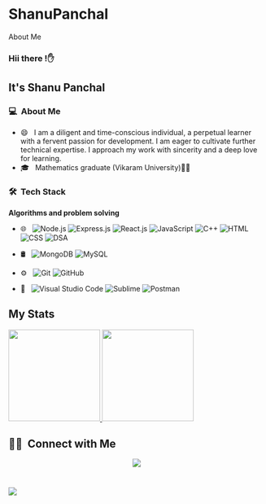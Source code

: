 # ShanuPanchal
About Me

<!--
**ranupl/ranupl** is a ✨ _special_ ✨ repository because its `README.md` (this file) appears on your GitHub profile.

Here are some ideas to get you started:

- 🔭 I’m currently working on ....
- 🌱 I’m currently learning ...
- 👯 I’m looking to collaborate on ...
- 🤔 I’m looking for help with ...
- 💬 Ask me about ...
- 📫 How to reach me: ...
- 😄 Pronouns: ...
- ⚡ Fun fact: ...
-->
  ### Hii there !✋

## It's Shanu Panchal

### 💻 &nbsp;About Me

- 😄 &nbsp; I am a diligent and time-conscious individual, a perpetual learner with a fervent passion for development. I am eager to cultivate further technical expertise. I approach my work with sincerity and a deep love for learning.
- 🎓 &nbsp; Mathematics graduate (Vikaram University)👩‍💻

### 🛠 &nbsp;Tech Stack

  **Algorithms and problem solving**

- 🌐 &nbsp;
  ![Node.js](https://img.shields.io/badge/-Node.js-339933?style=flat&logo=node.js)
  ![Express.js](https://img.shields.io/badge/-Express.js-333333?style=flat&logo=express)
  ![React.js](https://img.shields.io/badge/-React.js-333333?style=flat&logo=react)
  ![JavaScript](https://img.shields.io/badge/-JavaScript-333333?style=flat&logo=javascript)
  ![C++](https://img.shields.io/badge/-C++-333333?style=flat&logo=C%2B%2B)
  ![HTML](https://img.shields.io/badge/-HTML-333333?style=flat&logo=html5)
  ![CSS](https://img.shields.io/badge/-CSS-333333?style=flat&logo=css3)
  ![DSA](https://img.shields.io/badge/-DSA-333333?style=flat)
  
- 🛢 &nbsp;
  ![MongoDB](https://img.shields.io/badge/-MongoDB-333333?style=flat&logo=mongodb)
  ![MySQL](https://img.shields.io/badge/-MySQL-333333?style=flat&logo=mysql)
 
- ⚙️ &nbsp;
  ![Git](https://img.shields.io/badge/-Git-333333?style=flat&logo=git)
  ![GitHub](https://img.shields.io/badge/-GitHub-333333?style=flat&logo=github)

- 🔧 &nbsp;
  ![Visual Studio Code](https://img.shields.io/badge/-Visual%20Studio%20Code-333333?style=flat&logo=visual-studio-code&logoColor=007ACC)
  ![Sublime](https://img.shields.io/badge/-Sublime-333333?style=flat&logo=Sublime)
  ![Postman](https://img.shields.io/badge/-Postman-333333?style=flat&logo=postman)

## My Stats

<p>
<a href="https://github.com/ranupl">
  <img height="180em" src="https://github-readme-stats.vercel.app/api?username=ranupl&show_icons=true&theme=dark" />
  <img height="180em" src="https://github-readme-stats-eight-theta.vercel.app/api/top-langs/?username=ranupl&layout=compact&langs_count=8&theme=algolia"/>
</a>
</p>

## 🤝🏻 &nbsp;Connect with Me

<p align="center">
</h1><a href="https://www.linkedin.com/in/shanupl/"><img src="https://img.shields.io/badge/-Vikas%20Panchal-0077B5?style=flat-square&logo=Linkedin&logoColor=white"/></a></h1>
<h1><a href="mailto:ranu542011@gmail.com"><img src="https://img.shields.io/badge/-ranu542011@gmail.com-D14836?style=flat-square&logo=Gmail&logoColor=white"/></a></h1>


